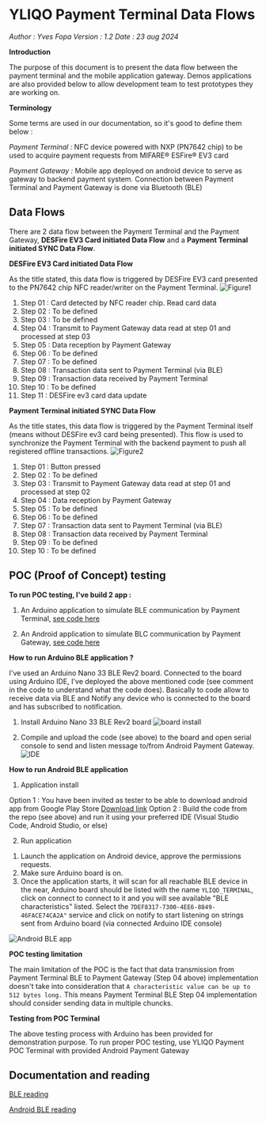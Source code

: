 # YLIQO Payment Terminal Data Flows 

*Author : Yves Fopa
Version : 1.2
Date : 23 aug 2024*

**Introduction**

The purpose of this document is to present the data flow between the payment terminal and the mobile application gateway.
Demos applications are also provided below to allow development team to test prototypes they are working on.

**Terminology**

Some terms are used in our documentation, so it's good to define them below :

*Payment Terminal :* NFC device powered with NXP (PN7642 chip) to be used to acquire payment requests from MIFARE® ESFire® EV3 card

*Payment Gateway :* Mobile app deployed on android device to serve as gateway to backend payment system. Connection between Payment Terminal and Payment Gateway is done via Bluetooth (BLE)

## Data Flows

There are 2 data flow between the Payment Terminal and the Payment Gateway, **DESFire EV3 Card initiated Data Flow** and a **Payment Terminal initiated SYNC Data Flow**.

**DESFire EV3 Card initiated Data Flow**

As the title stated, this data flow is triggered by DESFire EV3 card presented to the PN7642 chip NFC reader/writer on the Payment Terminal.
![Figure1](Data%20Flow%202024-08-21%20205156.png)

 1. Step 01 : Card detected by NFC reader chip. Read card data
 2. Step 02 : To be defined
 3. Step 03 : To be defined
 4. Step 04 : Transmit to Payment Gateway data read at step 01 and processed at step 03
 5. Step 05 : Data reception by Payment Gateway
 6. Step 06 : To be defined
 7. Step 07 : To be defined
 8. Step 08 : Transaction data sent to Payment Terminal (via BLE)
 9. Step 09 : Transaction data received by Payment Terminal
 10. Step 10 : To be defined
 11. Step 11 : DESFire ev3 card data update

**Payment Terminal initiated SYNC Data Flow**

As the title states, this data flow is triggered by the Payment Terminal itself (means without DESFire ev3  card being presented). This flow is used to synchronize the Payment Terminal with the backend payment to push all registered offline transactions.
![Figure2](Data%20Flow%202024-08-23%20142748.png)

 1. Step 01 : Button pressed
 2. Step 02 : To be defined
 3. Step 03 : Transmit to Payment Gateway data read at step 01 and processed at step 02
 4. Step 04 : Data reception by Payment Gateway
 5. Step 05 : To be defined
 6. Step 06 : To be defined
 7. Step 07 : Transaction data sent to Payment Terminal (via BLE)
 8. Step 08 : Transaction data received by Payment Terminal
 9. Step 09 : To be defined
 10. Step 10 : To be defined


## POC (Proof of Concept) testing

**To run POC testing, I've build 2 app :**

 1. An Arduino application to simulate BLE communication by Payment Terminal, [see code here](https://github.com/yvesfopa77/orizonbleperipheralpoc/blob/main/sketch_aug19a/sketch_aug19a.ino)

 2. An Android application to simulate BLC communication by Payment Gateway, [see code here](https://github.com/yvesfopa77/orizonbleclientpoc)

**How to run Arduino BLE application ?**

I've used an Arduino Nano 33 BLE Rev2 board.
Connected to the board using Arduino IDE, I've deployed the above mentioned code (see comment in the code to understand what the code does). Basically to code allow to receive data via BLE and Notify any device who is connected to the board and has subscribed to notification.
1) Install Arduino Nano 33 BLE Rev2 board
![board install](Arduino%20Nano%20BLE%20Rev2%202024-08-21%20224506.png)

2) Compile and upload the code (see above) to the board and open serial console to send and listen message to/from Android Payment Gateway.
![IDE](Arduino%20IDE%202024-08-21%20225010.png)

**How to run Android BLE application**

1) Application install

Option 1 : You have been invited as tester to be able to download android app from Google Play Store [Download link](https://play.google.com/apps/internaltest/4700155119323285744)
Option 2 : Build the code from the repo (see above) and run it using your preferred IDE (Visual Studio Code, Android Studio, or else)

2) Run application

 1. Launch the application on Android device, approve the permissions requests.
 2. Make sure Arduino board is on.
 3. Once the application starts, it will scan for all reachable BLE device in the near, Arduino board should be listed with the name `YLIQO_TERMINAL`, click on connect to connect to it and you will see available "BLE characteristics" listed. Select the `7DEF8317-7300-4EE6-8849-46FACE74CA2A"` service and click on notify to start listening on strings sent from Arduino board (via connected Arduino IDE console)

![Android BLE app](Android%20BLE%202024-08-21%20232351.png)

**POC testing limitation**

The main limitation of the POC is the fact that data transmission from Payment Terminal BLE to Payment Gateway (Step 04 above) implementation doesn't take into consideration that `A characteristic value can be up to 512 bytes long.` This means Payment Terminal BLE Step 04 implementation should consider sending data in multiple chuncks.

**Testing from POC Terminal** 

The above testing process with Arduino has been provided for demonstration purpose. 
To run proper POC testing, use YLIQO Payment POC Terminal with provided Android Payment Gateway

## Documentation and reading

[BLE reading](https://www.arduino.cc/reference/en/libraries/arduinoble/)
		
[Android BLE reading](https://punchthrough.com/android-ble-guide/)




